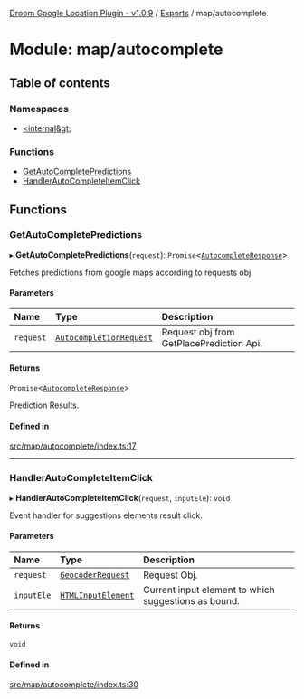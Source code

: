 [Droom Google Location Plugin - v1.0.9](../README.md) / [Exports](../modules.md) / map/autocomplete

# Module: map/autocomplete

## Table of contents

### Namespaces

- [&lt;internal\&gt;](map_autocomplete._internal_.md)

### Functions

- [GetAutoCompletePredictions](map_autocomplete.md#getautocompletepredictions)
- [HandlerAutoCompleteItemClick](map_autocomplete.md#handlerautocompleteitemclick)

## Functions

### GetAutoCompletePredictions

▸ **GetAutoCompletePredictions**(`request`): `Promise`<[`AutocompleteResponse`](../classes/map_autocomplete._internal_.AutocompleteResponse.md)\>

Fetches predictions from google maps according to requests obj.

#### Parameters

| Name | Type | Description |
| :------ | :------ | :------ |
| `request` | [`AutocompletionRequest`](../interfaces/map_autocomplete._internal_.AutocompletionRequest.md) | Request obj from GetPlacePrediction Api. |

#### Returns

`Promise`<[`AutocompleteResponse`](../classes/map_autocomplete._internal_.AutocompleteResponse.md)\>

Prediction Results.

#### Defined in

[src/map/autocomplete/index.ts:17](https://github.com/hitendrarao/location/blob/c9a9cea/src/map/autocomplete/index.ts#L17)

___

### HandlerAutoCompleteItemClick

▸ **HandlerAutoCompleteItemClick**(`request`, `inputEle`): `void`

Event handler for suggestions elements result click.

#### Parameters

| Name | Type | Description |
| :------ | :------ | :------ |
| `request` | [`GeocoderRequest`](../interfaces/map_autocomplete._internal_.GeocoderRequest.md) | Request Obj. |
| `inputEle` | [`HTMLInputElement`](input._internal_.md#htmlinputelement) | Current input element to which suggestions as bound. |

#### Returns

`void`

#### Defined in

[src/map/autocomplete/index.ts:30](https://github.com/hitendrarao/location/blob/c9a9cea/src/map/autocomplete/index.ts#L30)

